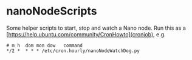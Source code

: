 # nanoNodeScripts
Some helper scripts to start, stop and watch a Nano node. Run this as a [https://help.ubuntu.com/community/CronHowto](cronjob), e.g. 

``` 
# m h  dom mon dow   command
*/2 *  * * * /etc/cron.hourly/nanoNodeWatchDog.py
``` 


